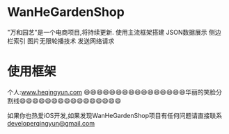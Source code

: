 # WanHeGardenShop
"万和园艺"是一个电商项目,将持续更新.
使用主流框架搭建
JSON数据展示
侧边栏索引
图片无限轮播技术
发送网络请求

# 使用框架


个人:www.heqingyun.com
😄😄😄😄😄😄😄😄😄😄😄😄😄😄😄😄华丽的笑脸分割线😄😄😄😄😄😄😄😄😄😄😄😄😄😄😄😄


如果你也热爱iOS开发,如果发现WanHeGardenShop项目有任何问题请直接联系 <developerqingyun@gmail.com>